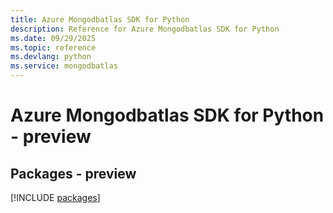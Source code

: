 ```yaml
---
title: Azure Mongodbatlas SDK for Python
description: Reference for Azure Mongodbatlas SDK for Python
ms.date: 09/29/2025
ms.topic: reference
ms.devlang: python
ms.service: mongodbatlas
---
```

# Azure Mongodbatlas SDK for Python - preview
## Packages - preview
[!INCLUDE [packages](mongodbatlas-index.md)]